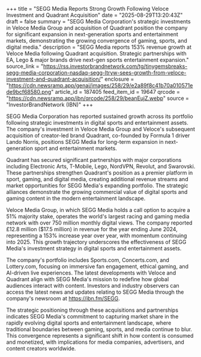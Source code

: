 +++
title = "SEGG Media Reports Strong Growth Following Veloce Investment and Quadrant Acquisition"
date = "2025-08-29T13:20:43Z"
draft = false
summary = "SEGG Media Corporation's strategic investments in Veloce Media Group and acquisition of Quadrant position the company for significant expansion in next-generation sports and entertainment markets, demonstrating the growing convergence of gaming, sports, and digital media."
description = "SEGG Media reports 153% revenue growth at Veloce Media following Quadrant acquisition. Strategic partnerships with EA, Lego & major brands drive next-gen sports entertainment expansion."
source_link = "https://rss.investorbrandnetwork.com/tg/tinygemsbreaks-segg-media-corporation-nasdaq-segg-ltryw-sees-growth-from-veloce-investment-and-quadrant-acquisition/"
enclosure = "https://cdn.newsramp.app/genai/images/258/29/e2a89f8c41b70a010571ede9bcf68580.png"
article_id = 187405
feed_item_id = 19647
qrcode = "https://cdn.newsramp.app/ibn/qrcode/258/29/beanEujZ.webp"
source = "InvestorBrandNetwork (IBN)"
+++

<p>SEGG Media Corporation has reported sustained growth across its portfolio following strategic investments in digital sports and entertainment assets. The company's investment in Veloce Media Group and Veloce's subsequent acquisition of creator-led brand Quadrant, co-founded by Formula 1 driver Lando Norris, positions SEGG Media for long-term expansion in next-generation sport and entertainment markets.</p><p>Quadrant has secured significant partnerships with major corporations including Electronic Arts, T-Mobile, Lego, NordVPN, Revolut, and Swarovski. These partnerships strengthen Quadrant's position as a premier platform in sport, gaming, and digital media, creating additional revenue streams and market opportunities for SEGG Media's expanding portfolio. The strategic alliances demonstrate the growing commercial value of digital sports and gaming content in the modern entertainment landscape.</p><p>Veloce Media Group, in which SEGG Media holds a call option to acquire a 51% majority stake, operates the world's largest racing and gaming media network with over 750 million monthly digital views. The company reported £12.8 million ($17.5 million) in revenue for the year ending June 2024, representing a 153% increase year over year, with momentum continuing into 2025. This growth trajectory underscores the effectiveness of SEGG Media's investment strategy in digital sports and entertainment assets.</p><p>The company's portfolio includes Sports.com, Concerts.com, and Lottery.com, focusing on immersive fan engagement, ethical gaming, and AI-driven live experiences. The latest developments with Veloce and Quadrant align with SEGG Media's mission to redefine how global audiences interact with content. Investors and industry observers can access the latest news and updates relating to SEGG Media through the company's newsroom at <a href="https://ibn.fm/SEGG" rel="nofollow" target="_blank">https://ibn.fm/SEGG</a>.</p><p>The strategic positioning through these acquisitions and partnerships indicates SEGG Media's commitment to capturing market share in the rapidly evolving digital sports and entertainment landscape, where traditional boundaries between gaming, sports, and media continue to blur. This convergence represents a significant shift in how content is consumed and monetized, with implications for media companies, advertisers, and content creators worldwide.</p>